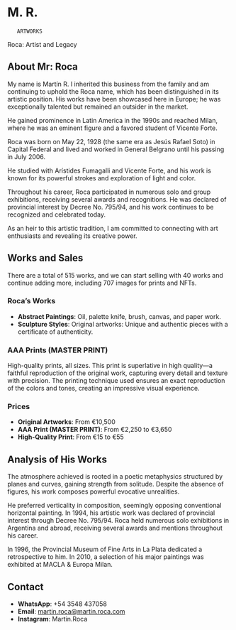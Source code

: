 
#        M. R.

       ARTWORKS 

Roca: Artist and Legacy

## About Mr: Roca

My name is Martín R. I inherited this business from the family and am continuing to uphold the Roca name, which has been distinguished in its artistic position. His works have been showcased here in Europe; he was exceptionally talented but remained an outsider in the market.

He gained prominence in Latin America in the 1990s and reached Milan, where he was an eminent figure and a favored student of Vicente Forte.

Roca was born on May 22, 1928 (the same era as Jesús Rafael Soto) in Capital Federal and lived and worked in General Belgrano until his passing in July 2006.

He studied with Arístides Fumagalli and Vicente Forte, and his work is known for its powerful strokes and exploration of light and color.

Throughout his career, Roca participated in numerous solo and group exhibitions, receiving several awards and recognitions. He was declared of provincial interest by Decree No. 795/94, and his work continues to be recognized and celebrated today.

As an heir to this artistic tradition, I am committed to connecting with art enthusiasts and revealing its creative power.

## Works and Sales

There are a total of 515 works, and we can start selling with 40 works and continue adding more, including 707 images for prints and NFTs.

### Roca’s Works

- **Abstract Paintings**: Oil, palette knife, brush, canvas, and paper work.
- **Sculpture Styles**: Original artworks: Unique and authentic pieces with a certificate of authenticity.

### AAA Prints (MASTER PRINT)

High-quality prints, all sizes. This print is superlative in high quality—a faithful reproduction of the original work, capturing every detail and texture with precision. The printing technique used ensures an exact reproduction of the colors and tones, creating an impressive visual experience.

### Prices

- **Original Artworks**: From €10,500
- **AAA Print (MASTER PRINT)**: From €2,250 to €3,650
- **High-Quality Print**: From €15 to €55

## Analysis of His Works

The atmosphere achieved is rooted in a poetic metaphysics structured by planes and curves, gaining strength from solitude. Despite the absence of figures, his work composes powerful evocative unrealities.

He preferred verticality in composition, seemingly opposing conventional horizontal painting. In 1994, his artistic work was declared of provincial interest through Decree No. 795/94. Roca held numerous solo exhibitions in Argentina and abroad, receiving several awards and mentions throughout his career.

In 1996, the Provincial Museum of Fine Arts in La Plata dedicated a retrospective to him. In 2010, a selection of his major paintings was exhibited at MACLA & Europa Milan.

## Contact

- **WhatsApp**: +54 3548 437058
- **Email**: martin.roca@martin.roca.com
- **Instagram**: Martin.Roca
```
